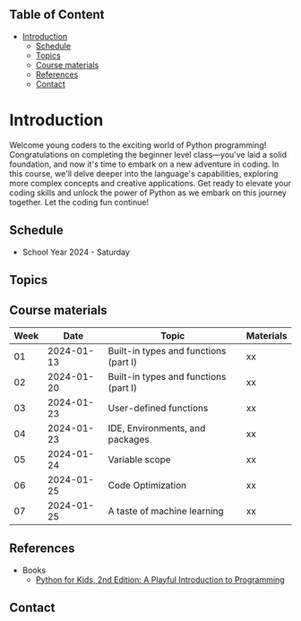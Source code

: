 ##  Table of Content
- [Introduction](#introduction)
  - [Schedule](#schedule)
  - [Topics](#topics)
  - [Course materials](#course-materials)
  - [References](#references)
  - [Contact](#contact)

# Introduction
Welcome young coders to the exciting world of Python programming! Congratulations on completing the beginner level class—you've laid a solid foundation, and now it's time to embark on a new adventure in coding. In this course, we'll delve deeper into the language's capabilities, exploring more complex concepts and creative applications. Get ready to elevate your coding skills and unlock the power of Python as we embark on this journey together. Let the coding fun continue!
## Schedule
- School Year 2024 - Saturday

## Topics

## Course materials
| Week | Date | Topic | Materials |
| --- | --- | --- | ---|
| 01 | 2024-01-13 | Built-in types and functions (part I) | xx |
| 02 | 2024-01-20 | Built-in types and functions (part I) | xx |
| 03 | 2024-01-23 | User-defined functions | xx |
| 04 | 2024-01-23 | IDE, Environments, and packages | xx |
| 05 | 2024-01-24 | Variable scope | xx |
| 06 | 2024-01-25 | Code Optimization | xx |
| 07 | 2024-01-25 | A taste of machine learning | xx |


## References
- Books
  - [Python for Kids, 2nd Edition: A Playful Introduction to Programming](https://mitpressbookstore.mit.edu/book/9781718503021)

## Contact
